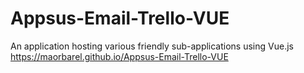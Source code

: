 # Appsus-Email-Trello-VUE
An application hosting various friendly sub-applications using Vue.js
https://maorbarel.github.io/Appsus-Email-Trello-VUE
